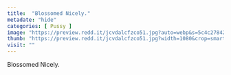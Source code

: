 ```yaml
---
title:  "Blossomed Nicely."
metadate: "hide"
categories: [ Pussy ]
image: "https://preview.redd.it/jcvdalcfzco51.jpg?auto=webp&s=5c4c278426abed8fddd6d1310ddaa7739ed42f7e"
thumb: "https://preview.redd.it/jcvdalcfzco51.jpg?width=1080&crop=smart&auto=webp&s=d17aeec799c39a2f2fdd338d1bd0232dafc669a6"
visit: ""
---
```

Blossomed Nicely.
